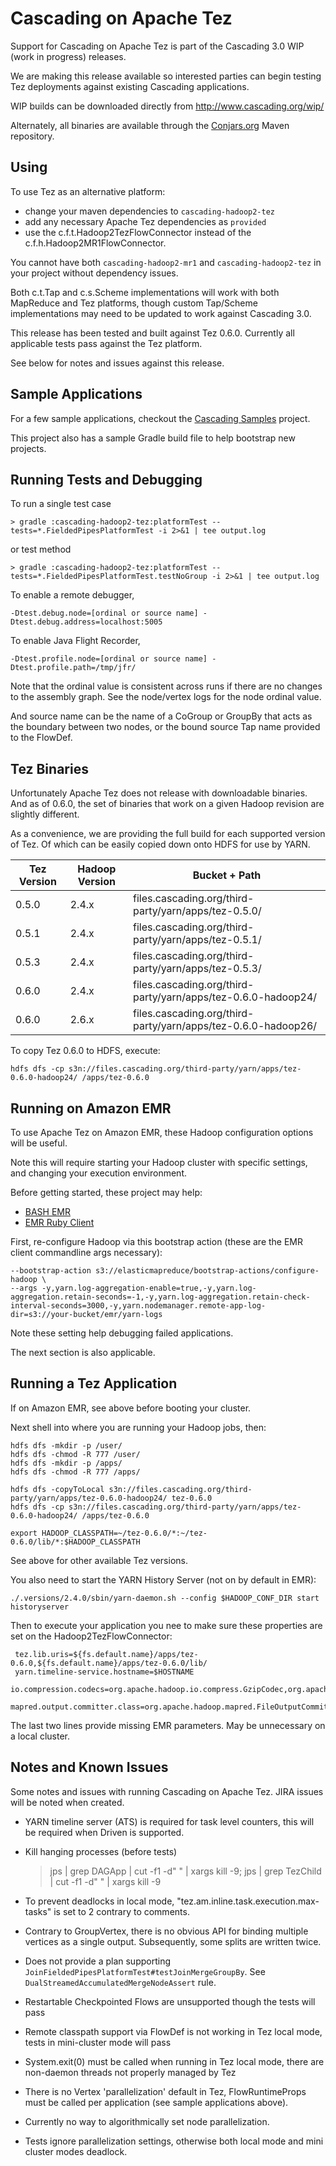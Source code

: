 # Cascading on Apache Tez

Support for Cascading on Apache Tez is part of the Cascading 3.0 WIP (work in progress) releases. 

We are making this release available so interested parties can begin testing Tez deployments against existing 
Cascading applications.

WIP builds can be downloaded directly from http://www.cascading.org/wip/

Alternately, all binaries are available through the [Conjars.org](http://conjars.org) Maven repository.

## Using

To use Tez as an alternative platform:

* change your maven dependencies to `cascading-hadoop2-tez`
* add any necessary Apache Tez dependencies as `provided`
* use the c.f.t.Hadoop2TezFlowConnector instead of the c.f.h.Hadoop2MR1FlowConnector.

You cannot have both `cascading-hadoop2-mr1` and `cascading-hadoop2-tez` in your project without dependency issues. 

Both c.t.Tap and c.s.Scheme implementations will work with both MapReduce and Tez platforms, though custom Tap/Scheme
implementations may need to be updated to work against Cascading 3.0.

This release has been tested and built against Tez 0.6.0. Currently all applicable tests pass against the Tez platform.

See below for notes and issues against this release.

## Sample Applications

For a few sample applications, checkout the 
[Cascading Samples](https://github.com/Cascading/cascading.samples/tree/wip-3.0) project.

This project also has a sample Gradle build file to help bootstrap new projects. 

## Running Tests and Debugging

To run a single test case 

    > gradle :cascading-hadoop2-tez:platformTest --tests=*.FieldedPipesPlatformTest -i 2>&1 | tee output.log

or test method
    
    > gradle :cascading-hadoop2-tez:platformTest --tests=*.FieldedPipesPlatformTest.testNoGroup -i 2>&1 | tee output.log
  
To enable a remote debugger, 
    
    -Dtest.debug.node=[ordinal or source name] -Dtest.debug.address=localhost:5005
    
To enable Java Flight Recorder,    

    -Dtest.profile.node=[ordinal or source name] -Dtest.profile.path=/tmp/jfr/
     
Note that the ordinal value is consistent across runs if there are no changes to the assembly graph. See the node/vertex
logs for the node ordinal value.
 
And source name can be the name of a CoGroup or GroupBy that acts as the boundary between two nodes, or the bound source 
Tap name provided to the FlowDef.

## Tez Binaries

Unfortunately Apache Tez does not release with downloadable binaries. And as of 0.6.0, the set of binaries that work
on a given Hadoop revision are slightly different.

As a convenience, we are providing the full build for each supported version of Tez. Of which can be easily copied down
onto HDFS for use by YARN.

| Tez Version | Hadoop Version | Bucket + Path                                                 |
|-------------|----------------|---------------------------------------------------------------|
| 0.5.0       | 2.4.x          | files.cascading.org/third-party/yarn/apps/tez-0.5.0/          |
| 0.5.1       | 2.4.x          | files.cascading.org/third-party/yarn/apps/tez-0.5.1/          |
| 0.5.3       | 2.4.x          | files.cascading.org/third-party/yarn/apps/tez-0.5.3/          |
| 0.6.0       | 2.4.x          | files.cascading.org/third-party/yarn/apps/tez-0.6.0-hadoop24/ |
| 0.6.0       | 2.6.x          | files.cascading.org/third-party/yarn/apps/tez-0.6.0-hadoop26/ |

To copy Tez 0.6.0 to HDFS, execute:

    hdfs dfs -cp s3n://files.cascading.org/third-party/yarn/apps/tez-0.6.0-hadoop24/ /apps/tez-0.6.0

## Running on Amazon EMR

To use Apache Tez on Amazon EMR, these Hadoop configuration options will be useful.

Note this will require starting your Hadoop cluster with specific settings, and changing your execution environment.

Before getting started, these project may help: 
  
  * [BASH EMR](https://github.com/cwensel/bash-emr)
  * [EMR Ruby Client](https://aws.amazon.com/developertools/2264)

First, re-configure Hadoop via this bootstrap action (these are the EMR client commandline args necessary):

    --bootstrap-action s3://elasticmapreduce/bootstrap-actions/configure-hadoop \
    --args -y,yarn.log-aggregation-enable=true,-y,yarn.log-aggregation.retain-seconds=-1,-y,yarn.log-aggregation.retain-check-interval-seconds=3000,-y,yarn.nodemanager.remote-app-log-dir=s3://your-bucket/emr/yarn-logs

Note these setting help debugging failed applications.

The next section is also applicable.

## Running a Tez Application

If on Amazon EMR, see above before booting your cluster.

Next shell into where you are running your Hadoop jobs, then:

    hdfs dfs -mkdir -p /user/
    hdfs dfs -chmod -R 777 /user/
    hdfs dfs -mkdir -p /apps/
    hdfs dfs -chmod -R 777 /apps/
     
    hdfs dfs -copyToLocal s3n://files.cascading.org/third-party/yarn/apps/tez-0.6.0-hadoop24/ tez-0.6.0
    hdfs dfs -cp s3n://files.cascading.org/third-party/yarn/apps/tez-0.6.0-hadoop24/ /apps/tez-0.6.0
     
    export HADOOP_CLASSPATH=~/tez-0.6.0/*:~/tez-0.6.0/lib/*:$HADOOP_CLASSPATH

See above for other available Tez versions.     
     
You also need to start the YARN History Server (not on by default in EMR):
     
    ./.versions/2.4.0/sbin/yarn-daemon.sh --config $HADOOP_CONF_DIR start historyserver

Then to execute your application you nee to make sure these properties are set on the Hadoop2TezFlowConnector:
 
     tez.lib.uris=${fs.default.name}/apps/tez-0.6.0,${fs.default.name}/apps/tez-0.6.0/lib/
     yarn.timeline-service.hostname=$HOSTNAME
     io.compression.codecs=org.apache.hadoop.io.compress.GzipCodec,org.apache.hadoop.io.compress.DefaultCodec,org.apache.hadoop.io.compress.BZip2Codec,org.apache.hadoop.io.compress.SnappyCodec
     mapred.output.committer.class=org.apache.hadoop.mapred.FileOutputCommitter

The last two lines provide missing EMR parameters. May be unnecessary on a local cluster. 

## Notes and Known Issues

Some notes and issues with running Cascading on Apache Tez. JIRA issues will be noted when created.

* YARN timeline server (ATS) is required for task level counters, this will be required when Driven is supported.

* Kill hanging processes (before tests)

    > jps | grep DAGApp | cut -f1 -d" " | xargs kill -9; jps | grep TezChild | cut -f1 -d" " | xargs kill -9
    
* To prevent deadlocks in local mode, "tez.am.inline.task.execution.max-tasks" is set to 2 contrary to comments.

* Contrary to GroupVertex, there is no obvious API for binding multiple vertices as a single output. Subsequently, some
  splits are written twice.
    
* Does not provide a plan supporting `JoinFieldedPipesPlatformTest#testJoinMergeGroupBy`. See 
  `DualStreamedAccumulatedMergeNodeAssert` rule.

* Restartable Checkpointed Flows are unsupported though the tests will pass

* Remote classpath support via FlowDef is not working in Tez local mode, tests in mini-cluster mode will pass

* System.exit(0) must be called when running in Tez local mode, there are non-daemon threads not properly managed by Tez

* There is no Vertex 'parallelization' default in Tez, FlowRuntimeProps must be called per application (see sample 
  applications above).

* Currently no way to algorithmically set node parallelization.

* Tests ignore parallelization settings, otherwise both local mode and mini cluster modes deadlock.
    
